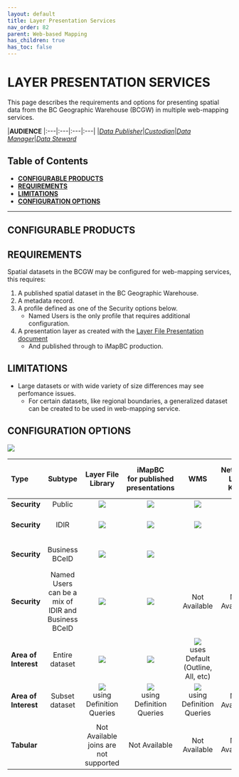 ```yaml
---
layout: default
title: Layer Presentation Services
nav_order: 82
parent: Web-based Mapping
has_children: true
has_toc: false
---
```


# LAYER PRESENTATION SERVICES

This page describes the requirements and options for presenting spatial data from the BC Geographic Warehouse (BCGW) in multiple web-mapping services.

|**AUDIENCE**
|:---|:---|:---|:---|
|[*Data Publisher*](https://bcgov.github.io/data-publication/pages/glossary.html#data_publisher)|[*Custodian*](https://bcgov.github.io/data-publication/pages/glossary.html#custodian)|[*Data Manager*](https://bcgov.github.io/data-publication/pages/glossary.html#data_manager)|[*Data Steward*](https://bcgov.github.io/data-publication/pages/glossary.html#data_steward)

## Table of Contents

+ [**CONFIGURABLE PRODUCTS**](#configurable-products)
+ [**REQUIREMENTS**](#requirements)
+ [**LIMITATIONS**](#limitations)
+ [**CONFIGURATION OPTIONS**](#configuration-options)

-----------------------

## CONFIGURABLE PRODUCTS

## REQUIREMENTS
Spatial datasets in the BCGW may be configured for web-mapping services, this requires:

1. A published spatial dataset in the BC Geographic Warehouse.
1. A metadata record.
1. A profile defined as one of the Security options below.
    - Named Users is the only profile that requires additional configuration.
1. A presentation layer as created with the [Layer File Presentation document](./dsg_bcgw_layer_file_presentation.md)
   - And published through to iMapBC production.

## LIMITATIONS

+ Large datasets or with wide variety of size differences may see perfomance issues.
   - For certain datasets, like regional boundaries, a generalized dataset can be created to be used in web-mapping service.

## CONFIGURATION OPTIONS
 ![](/images/grey_dash.png)
 
 |Type|Subtype | Layer File Library| iMapBC <br/> for published presentations | WMS  | Network Link KML |BC Maphub Feature Layer 
|:---|:---:|:---:|:---:|:---:|:---:|:---:|
|**Security** | Public | ![](/images/green_check.png)| ![](/images/green_check.png) | ![](/images/green_check.png) | ![](/images/green_check.png) | ![](/images/green_check.png) 
|**Security** | IDIR	| ![](/images/green_check.png)| ![](/images/green_check.png) | ![](/images/green_check.png) | | Not Available *
|**Security** | Business BCeID | ![](/images/green_check.png)| ![](/images/green_check.png) | | | Not Available *
|**Security** | Named Users <br/> can be a mix of IDIR and Business BCeID  | ![](/images/green_check.png)| ![](/images/green_check.png) | Not Available | Not Available | Not Available *
||
|**Area of Interest** | Entire dataset| ![](/images/green_check.png) | ![](/images/green_check.png) | ![](/images/green_check.png) <br/> uses Default (Outline, All, etc) |![](/images/green_check.png) | ![](/images/green_check.png) 
|**Area of Interest** |Subset dataset| ![](/images/green_check.png)<br/> using Definition Queries| ![](/images/green_check.png) <br/> using Definition Queries | ![](/images/green_check.png) <br/> using Definition Queries | Not Available | Not Available
||
|**Tabular** | | Not Available <br/> joins are not supported | Not Available |Not Available|Not Available|Not Available

